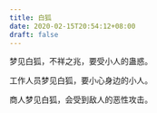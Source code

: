 ```yaml
---
title: 白狐
date: 2020-02-15T20:54:12+08:00
draft: false
---
```


梦见白狐，不祥之兆，要受小人的蛊惑。

工作人员梦见白狐，要小心身边的小人。

商人梦见白狐，会受到敌人的恶性攻击。

